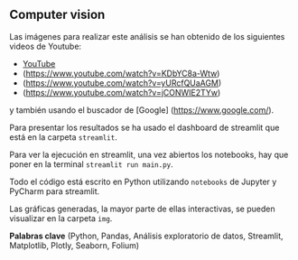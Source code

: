## Computer vision

Las imágenes para realizar este análisis se han obtenido de los siguientes videos de Youtube:

- [YouTube](https://www.youtube.com/watch?v=MLoGKahcQG0)
- (https://www.youtube.com/watch?v=KDbYC8a-Wtw)
- (https://www.youtube.com/watch?v=yURcfQUaAGM)
- (https://www.youtube.com/watch?v=jCONWIE2TYw)

y también usando el buscador de [Google] (https://www.google.com/).

Para presentar los resultados se ha usado el dashboard de streamlit que está en la carpeta `streamlit`. 

Para ver la ejecución en streamlit, una vez abiertos los notebooks, hay que poner en la terminal `streamlit run main.py`.

Todo el código está escrito en Python utilizando `notebooks` de Jupyter y PyCharm para streamlit. 

Las gráficas generadas, la mayor parte de ellas interactivas, se pueden visualizar en la carpeta `img`.

**Palabras clave** (Python, Pandas, Análisis exploratorio de datos, Streamlit, Matplotlib, Plotly, Seaborn, Folium)
